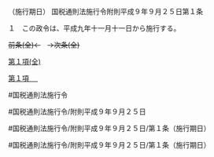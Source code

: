（施行期日）
国税通則法施行令附則平成９年９月２５日第１条

１　この政令は、平成九年十一月十一日から施行する。

~~前条(全)←~~　~~→次条(全)~~

[第１項(全)](国税通則法施行＿令附則平成９年９月２５日第１条第１項_.md)  

[第１項 　 ](国税通則法施行＿令附則平成９年９月２５日第１条第１項.md)  

#国税通則法施行令

#国税通則法施行令/附則平成９年９月２５日

#国税通則法施行令/附則平成９年９月２５日/第１条（施行期日）

#国税通則法施行令/附則平成９年９月２５日/第１条（施行期日）

